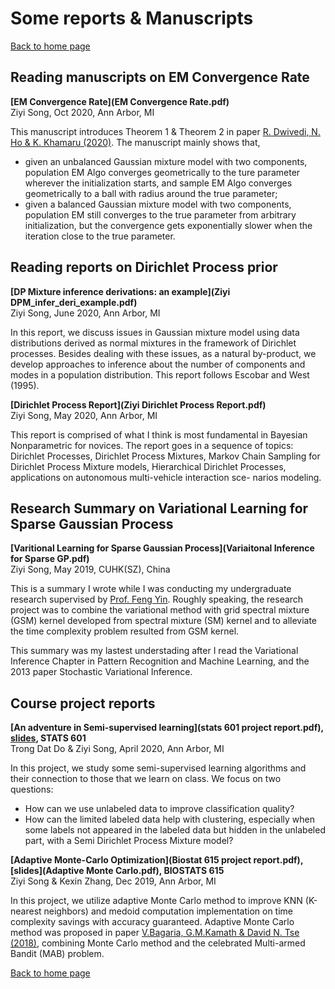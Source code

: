 <h1>Some reports & Manuscripts</h1>

[Back to home page](README.md)

## Reading manuscripts on EM Convergence Rate

**[EM Convergence Rate](EM Convergence Rate.pdf)**\
Ziyi Song, Oct 2020, Ann Arbor, MI

This manuscript introduces Theorem 1 & Theorem 2 in paper [R. Dwivedi, N. Ho & K. Khamaru (2020)](https://arxiv.org/abs/1810.00828). The manuscript mainly shows that,
  - given an unbalanced Gaussian mixture model with two components, population EM Algo converges geometrically to the ture parameter wherever the initialization starts, and sample EM Algo converges geometrically to a ball with radius around the true parameter;
  - given a balanced Gaussian mixture model with two components, population EM still converges to the true parameter from arbitrary initialization, but the convergence gets exponentially slower when the iteration close to the true parameter.




## Reading reports on Dirichlet Process prior

**[DP Mixture inference derivations: an example](Ziyi DPM_infer_deri_example.pdf)**\
Ziyi Song, June 2020, Ann Arbor, MI

In this report, we discuss issues in Gaussian mixture model using data distributions derived as normal mixtures in the framework of Dirichlet processes. Besides dealing with these issues, as a natural by-product, we develop approaches to inference about the number of components and modes in a population distribution. This report follows Escobar and West (1995).


**[Dirichlet Process Report](Ziyi Dirichlet Process Report.pdf)**\
Ziyi Song, May 2020, Ann Arbor, MI
               
This report is comprised of what I think is most fundamental in Bayesian Nonparametric for novices. The report goes in a sequence of topics: Dirichlet Processes, Dirichlet Process Mixtures, Markov Chain Sampling for Dirichlet Process Mixture models, Hierarchical Dirichlet Processes, applications on autonomous multi-vehicle interaction sce- narios modeling.


## Research Summary on Variational Learning for Sparse Gaussian Process

**[Varitional Learning for Sparse Gaussian Process](Variaitonal Inference for Sparse GP.pdf)**\
Ziyi Song, May 2019, CUHK(SZ), China

This is a summary I wrote while I was conducting my undergraduate research supervised by [Prof. Feng Yin](https://sse.cuhk.edu.cn/en/faculty/yinfeng). Roughly speaking, the research project was to combine the variational method with grid spectral mixture (GSM) kernel developed from spectral mixture (SM) kernel and to alleviate the time complexity problem resulted from GSM kernel.

This summary was my lastest understading after I read the Variational Inference Chapter in Pattern Recognition and Machine Learning, and the 2013 paper Stochastic Variational Inference. 



## Course project reports

**[An adventure in Semi-supervised learning](stats 601 project report.pdf), [slides](Exploring_Semi_supervised_learning.pdf), STATS 601**\
Trong Dat Do & Ziyi Song, April 2020, Ann Arbor, MI

In this project, we study some semi-supervised learning algorithms and their connection to those that we learn on class. We focus on two questions:
  - How can we use unlabeled data to improve classification quality?
  - How can the limited labeled data help with clustering, especially when some labels not appeared in the labeled data but hidden in the unlabeled part, with a Semi Dirichlet Process Mixture model?


**[Adaptive Monte-Carlo Optimization](Biostat 615 project report.pdf), [slides](Adaptive Monte Carlo.pdf), BIOSTATS 615**\
Ziyi Song & Kexin Zhang, Dec 2019, Ann Arbor, MI

In this project, we utilize adaptive Monte Carlo method to improve KNN (K-nearest neighbors) and medoid computation implementation on time complexity savings with accuracy guaranteed. Adaptive Monte Carlo method was proposed in paper [V.Bagaria, G.M.Kamath & David N. Tse (2018)](https://arxiv.org/abs/1805.08321), combining Monte Carlo method and the celebrated Multi-armed Bandit (MAB) problem.


[Back to home page](README.md)
